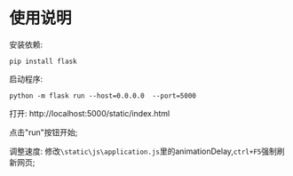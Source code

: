 # 使用说明
安装依赖: 
```
pip install flask
```

启动程序:
```
python -m flask run --host=0.0.0.0  --port=5000
```

打开: 
http://localhost:5000/static/index.html

点击"run"按钮开始; 

调整速度: 
修改`\static\js\application.js`里的animationDelay,`ctrl+F5`强制刷新网页; 

